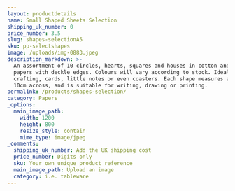 ```yaml
---
layout: productdetails
name: Small Shaped Sheets Selection
shipping_uk_number: 0
price_number: 3.5
slug: shapes-selectionA5
sku: pp-selectshapes
image: /uploads/img-0883.jpeg
description_markdown: >-
  An assortment of 10 circles, hearts, squares and houses in cotton and recycled
  papers with deckle edges. Colours will vary according to stock. Ideal for
  crafting, cards, little notes or even coasters. Each shape measures around
  10cm across, and is suitable for writing, drawing or printing.
permalink: /products/shapes-selection/
category: Papers
_options:
  main_image_path:
    width: 1200
    height: 800
    resize_style: contain
    mime_type: image/jpeg
_comments:
  shipping_uk_number: Add the UK shipping cost
  price_number: Digits only
  sku: Your own unique product reference
  main_image_path: Upload an image
  category: i.e. tableware
---
```


